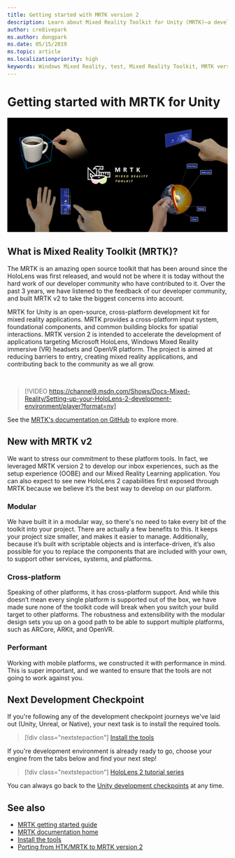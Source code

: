 ```yaml
---
title: Getting started with MRTK version 2
description: Learn about Mixed Reality Toolkit for Unity (MRTK)—a development kit for Microsoft HoloLens, Windows Mixed Reality immersive headsets, and OpenVR platforms.
author: cre8ivepark
ms.author: dongpark
ms.date: 05/15/2019
ms.topic: article
ms.localizationpriority: high
keywords: Windows Mixed Reality, test, Mixed Reality Toolkit, MRTK version 2, MRTK, tools, SDK, HoloLens, HoloLens 2
---
```


# Getting started with MRTK for Unity
![MRTK](images/UX/MRTK_UX_Hero.png)

## What is Mixed Reality Toolkit (MRTK)?
The MRTK is an amazing open source toolkit that has been around since the HoloLens was first released, and would not be where it is today without the hard work of our developer community who have contributed to it. Over the past 3 years, we have listened to the feedback of our developer community, and built MRTK v2 to take the biggest concerns into account.  

MRTK for Unity is an open-source, cross-platform development kit for mixed reality applications. MRTK provides a cross-platform input system, foundational components, and common building blocks for spatial interactions. MRTK version 2 is intended to accelerate the development of applications targeting Microsoft HoloLens, Windows Mixed Reality immersive (VR) headsets and OpenVR platform. The project is aimed at reducing barriers to entry, creating mixed reality applications, and contributing back to the community as we all grow.

<br>

>[!VIDEO https://channel9.msdn.com/Shows/Docs-Mixed-Reality/Setting-up-your-HoloLens-2-development-environment/player?format=ny]

See the [MRTK's documentation on GitHub](https://microsoft.github.io/MixedRealityToolkit-Unity/README.html) to explore more.

## New with MRTK v2
We want to stress our commitment to these platform tools.  In fact, we leveraged MRTK version 2 to develop our inbox experiences, such as the setup experience (OOBE) and our Mixed Reality Learning application.  You can also expect to see new HoloLens 2 capabilities first exposed through MRTK because we believe it’s the best way to develop on our platform. 

### Modular
We have built it in a modular way, so there's no need to take every bit of the toolkit into your project.  There are actually a few benefits to this.  It keeps your project size smaller, and makes it easier to manage.  Additionally, because it’s built with scriptable objects and is interface-driven, it’s also possible for you to replace the components that are included with your own, to support other services, systems, and platforms.

### Cross-platform
Speaking of other platforms, it has cross-platform support.  And while this doesn’t mean every single platform is supported out of the box, we have made sure none of the toolkit code will break when you switch your build target to other platforms.  The robustness and extensibility with the modular design sets you up on a good path to be able to support multiple platforms, such as ARCore, ARKit, and OpenVR.

### Performant
Working with mobile platforms, we constructed it with performance in mind.  This is super important, and we wanted to ensure that the tools are not going to work against you.

## Next Development Checkpoint

If you're following any of the development checkpoint journeys we've laid out (Unity, Unreal, or Native), your next task is to install the required tools.

> [!div class="nextstepaction"]
> [Install the tools](install-the-tools.md)

If you're development environment is already ready to go, choose your engine from the tabs below and find your next step!

> [!div class="nextstepaction"]
> [HoloLens 2 tutorial series](mr-learning-base-01.md)

You can always go back to the [Unity development checkpoints](unity-development-overview.md) at any time.

## See also
* [MRTK getting started guide](https://microsoft.github.io/MixedRealityToolkit-Unity/Documentation/GettingStartedWithTheMRTK.html)
* [MRTK documentation home](https://microsoft.github.io/MixedRealityToolkit-Unity/README.html)
* [Install the tools](install-the-tools.md)
* [Porting from HTK/MRTK to MRTK version 2](https://microsoft.github.io/MixedRealityToolkit-Unity/Documentation/HTKToMRTKPortingGuide.html)
